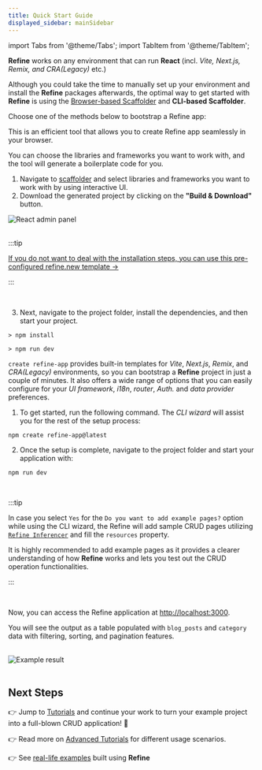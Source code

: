 ```yaml
---
title: Quick Start Guide
displayed_sidebar: mainSidebar
---
```


import Tabs from '@theme/Tabs';
import TabItem from '@theme/TabItem';

**Refine** works on any environment that can run **React** (incl. _Vite, Next.js, Remix, and CRA(Legacy)_ etc.)

Although you could take the time to manually set up your environment and install the **Refine** packages afterwards, the optimal way to get started with **Refine** is using the [Browser-based Scaffolder](https://refine.dev/?playground=true) and **CLI-based Scaffolder**.

Choose one of the methods below to bootstrap a Refine app:

<Tabs>
  <TabItem value="Browser-based-scaffolder" label="With Browser-based" default>

This is an efficient tool that allows you to create Refine app seamlessly in your browser.

You can choose the libraries and frameworks you want to work with, and the tool will generate a boilerplate code for you.

1.  Navigate to [scaffolder](https://refine.dev/?playground=true) and select libraries and frameworks you want to work with by using interactive UI.
2.  Download the generated project by clicking on the **"Build & Download"** button.

<div className="flex justify-center">
    <img alt="React admin panel" src="https://refine.ams3.cdn.digitaloceanspaces.com/blog/2023-07-25-refine-primereact/create-refine-project.gif" className="border border-gray-200 rounded" />
</div>

<br/>

:::tip

[If you do not want to deal with the installation steps, you can use this pre-configured refine.new template &rarr;](https://refine.new/preview/1a5eb93b-ab9b-4112-b80e-7563b334c025)

:::

<br/>

3. Next, navigate to the project folder, install the dependencies, and then start your project.

```
> npm install

> npm run dev
```

  </TabItem>
  <TabItem value="CLI" label="With CLI-based">

`create refine-app` provides built-in templates for _Vite_, _Next.js_, _Remix_, and _CRA(Legacy)_ environments, so you can bootstrap a **Refine** project in just a couple of minutes. It also offers a wide range of options that you can easily configure for your _UI framework_, _i18n_, _router_, _Auth._ and _data provider_ preferences.

1. To get started, run the following command. The _CLI wizard_ will assist you for the rest of the setup process:

```
npm create refine-app@latest
```

2. Once the setup is complete, navigate to the project folder and start your application with:

```
npm run dev
```

<br/>

:::tip

In case you select `Yes` for the `Do you want to add example pages?` option while using the CLI wizard, the Refine will add sample CRUD pages utilizing [`Refine Inferencer`](/docs/ui-integrations/ant-design/components/inferencer/) and fill the `resources` property.

It is highly recommended to add example pages as it provides a clearer understanding of how **Refine** works and lets you test out the CRUD operation functionalities.

:::

  </TabItem>
</Tabs>

<br/>

Now, you can access the Refine application at [http://localhost:3000](http://localhost:3000).

You will see the output as a table populated with `blog_posts` and `category` data with filtering, sorting, and pagination features.

<br/>

<div >
   <img style={{width: "100%"}} src="https://refine.ams3.cdn.digitaloceanspaces.com/website/static/img/quick-start-example.png" alt="Example result" />
</div>

<br />

## Next Steps

👉 Jump to [Tutorials](https://refine.dev/docs/tutorial/introduction/index/) and continue your work to turn your example project into a full-blown CRUD application! 🚀

👉 Read more on [Advanced Tutorials](https://refine.dev/docs/advanced-tutorials/) for different usage scenarios.

👉 See [real-life examples](https://refine.dev/examples/) built using **Refine**
